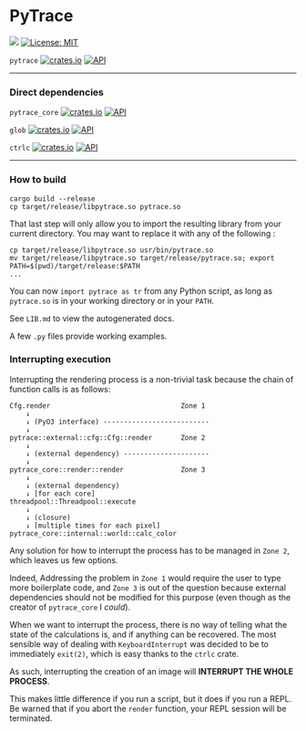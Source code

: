 # PyTrace

[![](https://img.shields.io/badge/github-Vanille--N/ray__tracer-8da0cb?logo=github)](https://github.com/Vanille-N/ray_tracer)
[![License: MIT](https://img.shields.io/badge/License-MIT-yellow.svg)](https://opensource.org/licenses/MIT)

`pytrace` [![crates.io](http://meritbadge.herokuapp.com/pytrace)](https://crates.io/crates/pytrace)
[![API](https://docs.rs/pytrace/badge.svg)](https://docs.rs/pytrace)

---
### Direct dependencies

`pytrace_core` [![crates.io](http://meritbadge.herokuapp.com/pytrace_core)](https://crates.io/crates/pytrace_core)
[![API](https://docs.rs/pytrace_core/badge.svg)](https://docs.rs/pytrace_core)

`glob` [![crates.io](http://meritbadge.herokuapp.com/glob)](https://crates.io/crates/glob)
[![API](https://docs.rs/glob/badge.svg)](https://docs.rs/glob)

`ctrlc` [![crates.io](http://meritbadge.herokuapp.com/ctrlc)](https://crates.io/crates/ctrlc)
[![API](https://docs.rs/ctrlc/badge.svg)](https://docs.rs/ctrlc)

---

### How to build

```shell
cargo build --release
cp target/release/libpytrace.so pytrace.so
```

That last step will only allow you to import the resulting library from your current directory. You may want to replace it with any of the following :
```shell
cp target/release/libpytrace.so usr/bin/pytrace.so
mv target/release/libpytrace.so target/release/pytrace.so; export PATH=$(pwd)/target/release:$PATH
...
```

You can now `import pytrace as tr` from any Python script, as long as `pytrace.so` is in your working directory or in your `PATH`.


See `LIB.md` to view the autogenerated docs.

A few `.py` files provide working examples.

### Interrupting execution

Interrupting the rendering process is a non-trivial task because the chain of function calls is as follows:

```
Cfg.render                                Zone 1
    ↓
    ↓ (PyO3 interface) --------------------------
    ↓
pytrace::external::cfg::Cfg::render       Zone 2
    ↓
    ↓ (external dependency) ---------------------
    ↓
pytrace_core::render::render              Zone 3
    ↓
    ↓ (external dependency)
    ↓ [for each core]
threadpool::Threadpool::execute
    ↓
    ↓ (closure)
    ↓ [multiple times for each pixel]
pytrace_core::internal::world::calc_color
```
Any solution for how to interrupt the process has to be managed in `Zone 2`, which leaves us few options.

Indeed, Addressing the problem in `Zone 1` would require the user to type more boilerplate code, and `Zone 3` is out of the question because external dependencies should not be modified for this purpose (even though as the creator of `pytrace_core` I *could*).

When we want to interrupt the process, there is no way of telling what the state of the calculations is, and if anything can be recovered. The most sensible way of dealing with `KeyboardInterrupt` was decided to be to immediately `exit(2)`, which is easy thanks to the `ctrlc` crate.

As such, interrupting the creation of an image will **INTERRUPT THE WHOLE PROCESS**.

This makes little difference if you run a script, but it does if you run a REPL. Be warned that if you abort the `render` function, your REPL session will be terminated.
